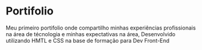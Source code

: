 # Portifolio
Meu primeiro portifolio onde compartilho minhas experiências profissionais na área de técnologia e minhas expectativas na área,
Desenvolvido utilizando HMTL e CSS na base de formação para Dev Front-End
